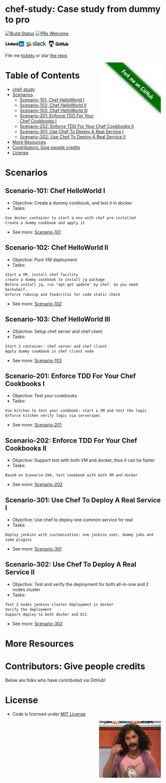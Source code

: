 # chef-study: Case study from dummy to pro

[![Build Status](https://travis-ci.org/DennyZhang/chef-study.svg?branch=master)](https://travis-ci.org/DennyZhang/chef-study) [![PRs Welcome](https://img.shields.io/badge/PRs-welcome-brightgreen.svg)](http://makeapullrequest.com)

[![LinkedIn](https://raw.githubusercontent.com/USDevOps/mywechat-slack-group/master/images/linkedin.png)](https://www.linkedin.com/in/dennyzhang001) [![Slack](https://raw.githubusercontent.com/USDevOps/mywechat-slack-group/master/images/slack.png)](https://www.dennyzhang.com/slack) [![Github](https://raw.githubusercontent.com/USDevOps/mywechat-slack-group/master/images/github.png)](https://github.com/DennyZhang)

File me [tickets](https://github.com/DennyZhang/chef-study/issues) or star [the repo](https://github.com/DennyZhang/chef-study).

<a href="https://github.com/DennyZhang?tab=followers"><img align="right" width="200" height="183" src="https://raw.githubusercontent.com/USDevOps/mywechat-slack-group/master/images/fork_github.png" /></a>

Table of Contents
=================

   * [chef-study](#chef-study)
   * [Scenarios](#scenarios)
      * [Scenario-101: Chef HelloWorld I](#scenario-101-chef-helloworld-i)
      * [Scenario-102: Chef HelloWorld II](#scenario-102-chef-helloworld-ii)
      * [Scenario-103: Chef HelloWorld III](#scenario-103-chef-helloworld-iii)
      * [Scenario-201: Enforce TDD For Your Chef Cookbooks I](#scenario-201-enforce-tdd-for-your-chef-cookbooks-i)
      * [Scenario-202: Enforce TDD For Your Chef Cookbooks II](#scenario-202-enforce-tdd-for-your-chef-cookbooks-ii)
      * [Scenario-301: Use Chef To Deploy A Real Service I](#scenario-301-use-chef-to-deploy-a-real-service-i)
      * [Scenario-302: Use Chef To Deploy A Real Service II](#scenario-302-use-chef-to-deploy-a-real-service-ii)
   * [More Resources](#more-resources)
   * [Contributors: Give people credits](#contributors-give-people-credits)
   * [License](#license)

# Scenarios

## Scenario-101: Chef HelloWorld I
- Objective: Create a dummy cookbook, and test it in docker
- Tasks:
```
Use docker container to start a env with chef pre-installed
Create a dummy cookbook and apply it
```
- See more: [Scenario-101](./Scenario-101)

## Scenario-102: Chef HelloWorld II
- Objective: Pure VM deployment
- Tasks:
```
Start a VM, install chef facility
create a dummy cookbook to install jq package
Before install jq, run "apt-get update" by chef. So you need berkshelf.
Enforce rubocop and foodcritic for code static check
```
- See more: [Scenario-102](./Scenario-102)

## Scenario-103: Chef HelloWorld III
- Objective: Setup chef server and chef client
- Tasks:
```
Start 2 container: chef server and chef client
Apply dummy cookbook in chef client node
```
- See more: [Scenario-103](./Scenario-103)

## Scenario-201: Enforce TDD For Your Chef Cookbooks I
- Objective: Test your cookbooks
- Tasks:
```
Use kitchen to test your cookbook: start a VM and test the logic
Enforce kitchen verify logic via serverspec
```
- See more: [Scenario-201](./Scenario-201)

## Scenario-202: Enforce TDD For Your Chef Cookbooks II
- Objective: Support test with both VM and docker, thus it can be faster
- Tasks:
```
Based on Scenario-104, test cookbook with both VM and docker
```
- See more: [Scenario-202](./Scenario-202)

## Scenario-301: Use Chef To Deploy A Real Service I
- Objective: Use chef to deploy one common service for real
- Tasks:
```
Deploy jenkins with customization: one jenkins user, dummy jobs and some plugins
```
- See more: [Scenario-301](./Scenario-301)

## Scenario-302: Use Chef To Deploy A Real Service II
- Objective: Test and verify the deployment for both all-in-one and 2 nodes cluster
- Tasks:
```
Test 2 nodes jenkins cluster deployment in docker
Verify the deployment
Support deploy to both docker and EC2
```
- See more: [Scenario-302](./Scenario-302)

# More Resources

# Contributors: Give people credits
Below are folks who have contributed via GitHub!

# License
- Code is licensed under [MIT License](https://www.dennyzhang.com/wp-content/mit_license.txt).

<img align="right" width="200" height="183" src="https://raw.githubusercontent.com/USDevOps/mywechat-slack-group/master/images/magic.gif">
